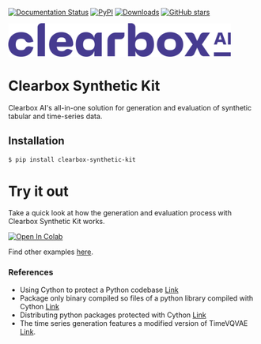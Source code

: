 [![Documentation Status](https://readthedocs.org/projects/clearbox-synthetic-kit/badge/?version=latest)](https://clearbox-sure.readthedocs.io/en/latest/?badge=latest)
[![PyPI](https://badge.fury.io/py/clearbox-synthetic-kit.svg)](https://badge.fury.io/py/clearbox-synthetic-kit)
[![Downloads](https://pepy.tech/badge/clearbox-synthetic-kit)](https://pepy.tech/project/clearbox-synthetic-kit)
[![GitHub stars](https://img.shields.io/github/stars/Clearbox-AI/clearbox-synthetic-kit?style=social)](https://github.com/Clearbox-AI/clearbox-synthetic-kit)

<img src="docs/source/img/cb_purple_logo.png" width="450">

# Clearbox Synthetic Kit

Clearbox AI's all-in-one solution for generation and evaluation of synthetic tabular and time-series data.

## Installation

```shell
$ pip install clearbox-synthetic-kit
```

# Try it out
Take a quick look at how the generation and evaluation process with Clearbox Synthetic Kit works.

[![Open In Colab](https://colab.research.google.com/assets/colab-badge.svg)](https://colab.research.google.com/github/Clearbox-AI/clearbox-synthetic-kit/blob/main/examples/tabular_data_generation.ipynb)

Find other examples [here](https://github.com/Clearbox-AI/clearbox-synthetic-kit/examples).


### References
* Using Cython to protect a Python codebase [Link](https://bucharjan.cz/blog/using-cython-to-protect-a-python-codebase.html)
* Package only binary compiled so files of a python library compiled with Cython [Link](https://stackoverflow.com/questions/39499453/package-only-binary-compiled-so-files-of-a-python-library-compiled-with-cython)
* Distributing python packages protected with Cython [Link](https://medium.com/swlh/distributing-python-packages-protected-with-cython-40fc29d84caf)
* The time series generation features a modified version of TimeVQVAE [Link](https://github.com/ML4ITS/TimeVQVAE).